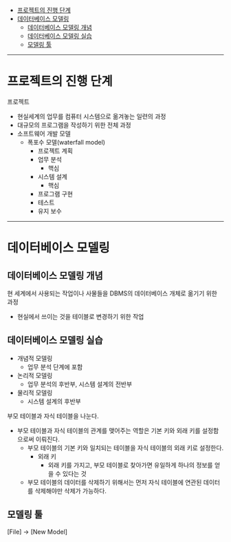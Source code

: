 - [프로젝트의 진행 단계](#프로젝트의-진행-단계)
- [데이터베이스 모델링](#데이터베이스-모델링)
  - [데이터베이스 모델링 개념](#데이터베이스-모델링-개념)
  - [데이터베이스 모델링 실습](#데이터베이스-모델링-실습)
  - [모델링 툴](#모델링-툴)

---

# 프로젝트의 진행 단계

프로젝트

- 현실세계의 업무를 컴퓨터 시스템으로 옮겨놓는 일련의 과정
- 대규모의 프로그램을 작성하기 위한 전체 과정
- 소프트웨어 개발 모델
  - 폭포수 모델(waterfall model)
    - 프로젝트 계획
    - 업무 분석
      - 핵심
    - 시스템 설계
      - 핵심
    - 프로그램 구현
    - 테스트
    - 유지 보수

---

# 데이터베이스 모델링

## 데이터베이스 모델링 개념

현 세계에서 사용되는 작업이나 사물들을 DBMS의 데이터베이스 개체로 옮기기 위한 과정

- 현실에서 쓰이는 것을 테이블로 변경하기 위한 작업

## 데이터베이스 모델링 실습

- 개념적 모델링
  - 업무 분석 단계에 포함
- 논리적 모델링
  - 업무 분석의 후반부, 시스템 설계의 전반부
- 물리적 모델링
  - 시스템 설계의 후반부

부모 테이블과 자식 테이블을 나눈다.

- 부모 테이블과 자식 테이블의 관계를 맺어주는 역할은 기본 키와 외래 키를 설정함으로써 이뤄진다.
  - 부모 테이블의 기본 키와 일치되는 테이블을 자식 테이블의 외래 키로 설정한다.
    - 외래 키
      - 외래 키를 가지고, 부모 테이블로 찾아가면 유일하게 하나의 정보를 얻을 수 있다는 것
  - 부모 테이블의 데이터를 삭제하기 위해서는 먼저 자식 테이블에 연관된 데이터를 삭제해야만 삭제가 가능하다.

## 모델링 툴

[File] -> [New Model]

